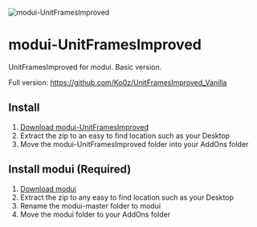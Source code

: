 ![modui-UnitFramesImproved](http://i.imgur.com/On4PK7C.png)

# modui-UnitFramesImproved

UnitFramesImproved for modui. Basic version.

Full version: https://github.com/Ko0z/UnitFramesImproved_Vanilla

## Install

1. [Download modui-UnitFramesImproved](https://github.com/gashole/modui-UnitFramesImproved/releases/download/current/modui-UnitFramesImproved.zip)
2. Extract the zip to an easy to find location such as your Desktop
3. Move the modui-UnitFramesImproved folder into your AddOns folder

## Install modui (Required)

1. [Download modui](https://github.com/obble/modui/archive/master.zip)
2. Extract the zip to any easy to find location such as your Desktop
3. Rename the modui-master folder to modui
4. Move the modui folder to your AddOns folder